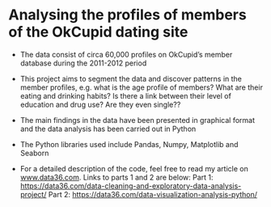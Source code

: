 # Analysing the profiles of members of the OkCupid dating site

- The data consist of circa 60,000 profiles on OkCupid’s member database during the 2011-2012 period

- This project aims to segment the data and discover patterns in the member profiles, e.g. what is the age profile of members? What are their eating and drinking habits? Is there a link between their level of education and drug use? Are they even single??

- The main findings in the data have been presented in graphical format and the data analysis has been carried out in Python

- The Python libraries used include Pandas, Numpy, Matplotlib and Seaborn

- For a detailed description of the code, feel free to read my article on www.data36.com. Links to parts 1 and 2 are below:
Part 1: https://data36.com/data-cleaning-and-exploratory-data-analysis-project/
Part 2: https://data36.com/data-visualization-analysis-python/

